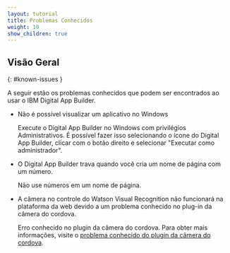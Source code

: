 ```yaml
---
layout: tutorial
title: Problemas Conhecidos
weight: 19
show_children: true
---
```

<!-- NLS_CHARSET=UTF-8 -->
## Visão Geral
{: #known-issues }

A seguir estão os problemas conhecidos que podem ser encontrados ao usar o IBM Digital App Builder.

* Não é possível visualizar um aplicativo no Windows

    Execute o Digital App Builder no Windows com privilégios Administrativos. É possível fazer isso selecionando o ícone do Digital App Builder, clicar com o botão direito e selecionar "Executar como administrador". 

* O Digital App Builder trava quando você cria um nome de página com um número.

    Não use números em um nome de página.

* A câmera no controle do Watson Visual Recognition não funcionará na plataforma da web devido a um problema conhecido no plug-in da câmera do cordova.
 
    Erro conhecido no plugin da câmera do cordova. Para obter mais informações, visite o [problema conhecido do plugin da câmera do cordova](https://github.com/apache/cordova-plugin-camera/issues/399).
